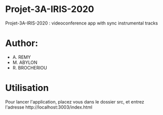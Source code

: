 # Projet-3A-IRIS-2020
Projet-3A-IRIS-2020 : videoconference app with sync instrumental tracks

# Author:
* A. REMY
* M. ABYLON
* R. BROCHERIOU

# Utilisation
Pour lancer l'application, placez vous dans le dossier src, et entrez l'adresse http://localhost:3003/index.html